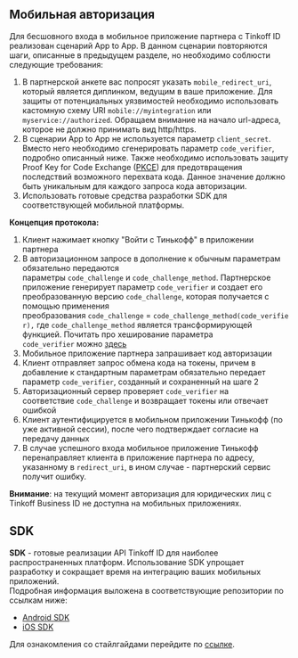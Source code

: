 ## Мобильная авторизация

Для бесшовного входа в мобильное приложение партнера с Tinkoff ID реализован сценарий App to App. В данном сценарии повторяются шаги, описанные в предыдущем разделе, но необходимо соблюсти следующие требования:

1. В партнерской анкете вас попросят указать ```mobile_redirect_uri```, который является диплинком, ведущим в ваше приложение. Для защиты от потенциальных уязвимостей необходимо использовать кастомную схему URI ```mobile://myintegration``` или ```myservice://authorized```. Обращаем внимание на начало url-адреса, которое не должно принимать вид http/https.
2. В сценарии App to App не используется параметр ```client_secret```. Вместо него необходимо сгенерировать параметр ```code_verifier```, подробно описанный ниже. Также необходимо использовать защиту Proof Key for Code Exchange ([PKCE](https://datatracker.ietf.org/doc/html/rfc7636)) для предотвращения последствий возможного перехвата кода. Данное значение должно быть уникальным для каждого запроса кода авторизации.
3. Использовать готовые средства разработки SDK для соответствующей мобильной платформы.

**Концепция протокола:**

1. Клиент нажимает кнопку "Войти с Тинькофф" в приложении партнера
2. В авторизационном запросе в дополнение к обычным параметрам обязательно передаются параметры ```code_challenge``` и ```code_challenge_method```. Партнерское приложение генерирует параметр ```code_verifier``` и создает его преобразованную версию ```code_challenge```, которая получается с помощью применения преобразования ```code_challenge``` = ```code_challenge_method(code_verifier),``` где ```code_challenge_method``` является трансформирующей функцией. Почитать про хеширование параметра ```code_verifier``` можно [здесь](https://datatracker.ietf.org/doc/html/rfc7636#section-4.1)
3. Мобильное приложение партнера запрашивает код авторизации
4. Клиент отправляет запрос обмена кода на токены, причем в добавление к стандартным параметрам обязательно передает параметр ```code_verifier```, созданный и сохраненный на шаге 2
5. Авторизационный сервер проверяет ```code_verifier``` на соответствие ```code_challenge``` и возвращает токены или отвечает ошибкой
6. Клиент аутентифицируется в мобильном приложении Тинькофф (по уже активной сессии), после чего подтверждает согласие на передачу данных
7. В случае успешного входа мобильное приложение Тинькофф перенаправляет клиента в приложение партнера по адресу, указанному в ```redirect_uri```, в ином случае - партнерский сервис получит ошибку.

**Внимание**: на текущий момент авторизация для юридических лиц c Tinkoff Business ID не доступна на мобильных приложениях.

## SDK
**SDK** - готовые реализации API Tinkoff ID для наиболее распространенных платформ. Использование SDK упрощает разработку и сокращает время на интеграцию ваших мобильных приложений.  
Подробная информация выложена в соответствующие репозитории по ссылкам ниже:

* [Android SDK](https://github.com/tinkoff-mobile-tech/TinkoffID-Android)
* [iOS SDK](https://github.com/tinkoff-mobile-tech/TinkoffID-iOS)

Для ознакомления со стайлгайдами перейдите по [ссылке](https://www.figma.com/file/TsgXOeAqFEePVIosk0W7kP/Tinkoff-ID?node-id=16%3A723).